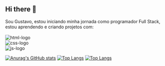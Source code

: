 ## Hi there 👋

Sou Gustavo, estou iniciando minha jornada como programador Full Stack, estou aprendendo e criando projetos com:
<br>
<br>
<img src="https://img.shields.io/badge/HTML-239120?style=for-the-badge&logo=html5&logoColor=white" alt="html-logo"/>
<br>
<img src="https://img.shields.io/badge/CSS3-1572B6?style=for-the-badge&logo=css3&logoColor=white" alt="css-logo"/>
<br>
<img src="https://img.shields.io/badge/JavaScript-F7DF1E?style=for-the-badge&logo=javascript&logoColor=black" alt="js-logo"/>

[![Anurag's GitHub stats](https://github-readme-stats.vercel.app/api?username=Gustavo-9211)](https://github.com/anuraghazra/github-readme-stats) 
[![Top Langs](https://github-readme-stats.vercel.app/api/top-langs/?username=Gustavo-9211)](https://github.com/anuraghazra/github-readme-stats)
[![Top Langs](https://github-readme-stats.vercel.app/api/top-langs/?username=Gustavo-9211&layout=compact&langs_count=3)](https://github.com/anuraghazra/github-readme-stats)
